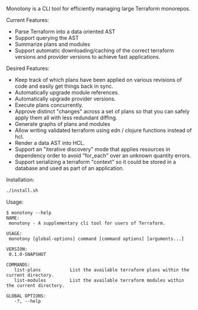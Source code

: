 Monotony is a CLI tool for efficiently managing large Terraform monorepos.

Current Features:
- Parse Terraform into a data oriented AST
- Support querying the AST
- Summarize plans and modules
- Support automatic downloading/caching of the correct terraform versions and provider versions to achieve fast
  applications.


Desired Features:

- Keep track of which plans have been applied on various revisions of code and easily get things back in sync.
- Automatically upgrade module references.
- Automatically upgrade provider versions.
- Execute plans concurrently.
- Approve distinct "changes" across a set of plans so that you can safely apply them all with less redundant diffing.
- Generate graphs of plans and modules
- Allow writing validated terraform using edn / clojure functions instead of hcl.
- Render a data AST into HCL.
- Support an "iterative discovery" mode that applies resources in dependency order to avoid "for_each" over an unknown
  quantity errors.
- Support serializing a terraform "context" so it could be stored in a database and used as part of an application.

Installation:

```bash
./install.sh
```

Usage:

```text
$ monotony --help
NAME:
 monotony - A supplementary cli tool for users of Terraform.

USAGE:
 monotony [global-options] command [command options] [arguments...]

VERSION:
 0.1.0-SNAPSHOT

COMMANDS:
   list-plans           List the available terraform plans within the current directory.
   list-modules         List the available terraform modules within the current directory.

GLOBAL OPTIONS:
   -?, --help
```